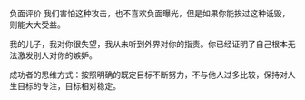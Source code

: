 负面评价 我们害怕这种攻击，也不喜欢负面曝光，但是如果你能挨过这种诋毁，则能大大受益。

我的儿子，我对你很失望，我从未听到外界对你的指责。你已经证明了自己根本无法激发别人对你的嫉妒。

成功者的思维方式：按照明确的既定目标不断努力，不与他人过多比较，保持对人生目标的专注，目标相对稳定。
